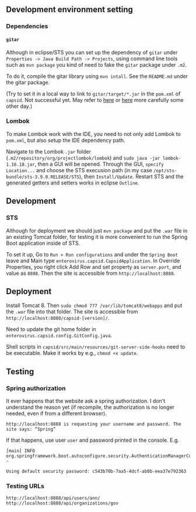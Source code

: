 ## Development environment setting

### Dependencies

#### `gitar`

Although in eclipse/STS you can set up the dependency of `gitar` under `Properties -> Java Build Path -> Projects`, using command line tools such as `mvn package` you kind of need to fake the `gitar` package under `.m2`.

To do it, compile the gitar library using `mvn intall`. See the `README.md` under the gitar package.

(Try to set it in a local way to link to `gitar/target/*.jar` in the `pom.xml` of `capsid`. Not successful yet. May refer to [here](https://stackoverflow.com/questions/2229757/maven-add-a-dependency-to-a-jar-by-relative-path) or [here](https://maven.apache.org/settings.html) more carefully some other day.)

### Lombok

To make Lombok work with the IDE, you need to not only add Lombok to `pom.xml`, but also setup the IDE dependency path.

Navigate to the Lombok `.jar` folder (`.m2/repository/org/projectlombok/lombok`) and `sudo java -jar lombok-1.16.18.jar`, then a GUI will be opened. Through the GUI, `specify Location...` and choose the STS execusion path (in my case `/opt/sts-bundle/sts-3.9.0.RELEASE/STS`), then `Install/Update`. Restart STS and the generated getters and setters works in eclipse `Outline`.

## Development

### STS

Although for deployment we should just `mvn package` and put the `.war` file in an existing Tomcat folder, for testing it is more convenient to run the Spring Boot application inside of STS.

To set it up, Go to `Run > Run configurations` and under the `Spring Boot` leave and Main type `enterovirus.capsid.CapsidApplication`. In Override Properties, you right click Add Row and set property as `server.port`, and value as `8888`. Then the site is accessible from `http://localhost:8888`.

## Deployment

Install Tomcat 8. Then `sudo chmod 777 /var/lib/tomcat8/webapps` and put the `.war` file into that folder. The site is accessible from `http://localhost:8080/capsid-[version]/`.

Need to update the git home folder in `enterovirus.capsid.config.GitConfig.java`.

Shell scripts in `capsid/src/main/resources/git-server-side-hooks` need to be executable. Make it works by e.g., `chmod +x update`.

## Testing

### Spring authorization

It ever happens that the website ask a spring authorization. I don't understand the reason yet (if recompile, the authorization is no longer needed, even if from a different browser).

```
http://localhost:8888 is requesting your username and password. The site says: “Spring”
```

If that happens, use user `user` and password printed in the console. E.g.

```
[main] INFO org.springframework.boot.autoconfigure.security.AuthenticationManagerConfiguration - 

Using default security password: c543b70b-7aa5-4dcf-ab0b-eea37e792363
```

### Testing URLs

```
http://localhost:8888/api/users/ann/
http://localhost:8888/api/organizations/gov
```

